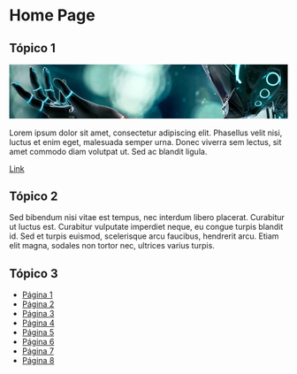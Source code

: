 # Home Page

## Tópico 1

![Image](images/example.png)

Lorem ipsum dolor sit amet, consectetur adipiscing elit. Phasellus velit nisi, luctus et enim eget, malesuada semper urna. Donec viverra sem lectus, sit amet commodo diam volutpat ut. Sed ac blandit ligula. 

[Link](https://github.com/ricardopedias/markhelp)

## Tópico 2

Sed bibendum nisi vitae est tempus, nec interdum libero placerat. Curabitur ut luctus est. Curabitur vulputate imperdiet neque, eu congue turpis blandit id. Sed et turpis euismod, scelerisque arcu faucibus, hendrerit arcu. Etiam elit magna, sodales non tortor nec, ultrices varius turpis.

## Tópico 3

-   [Página 1](01_page_one.md)
-   [Página 2](02-page-two.md)
-   [Página 3](01_O_Básico/01-page-three.md)
-   [Página 4](01_O_Básico/02-page-four.md)
-   [Página 5](02-Avançado/01-page-five.md)
-   [Página 6](02-Avançado/02-page-six.md)
-   [Página 7](02-Avançado/03_Subfolder/page-seven.md)
-   [Página 8](02-Avançado/03_Subfolder/page-eight.md)
